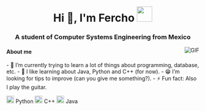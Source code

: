<h1 align="center">Hi 👋, I'm Fercho <img height="40" src="https://emoji.gg/assets/emoji/7333-parrotdance.gif"></h1>
<h3 align="center">A student of Computer Systems Engineering from Mexico</h3>

  <img align="right" alt="GIF" src="https://media.giphy.com/media/LmNwrBhejkK9EFP504/giphy.gif" />

<!--
**Fercho36/Fercho36** is a ✨ _special_ ✨ repository because its `README.md` (this file) appears on your GitHub profile.

Here are some ideas to get you started:-->
<h4>About me</h4>
- 🔭 I’m currently trying to learn a lot of things about programming, database, etc.
- 🌱 I like learning about Java, Python and C++ (for now).
- 😁 I’m looking for tips to improve (can you give me something?).
- ⚡ Fun fact: Also I play the guitar.

<code><img height="20" src="https://img.icons8.com/nolan/96/python.png"></code> Python
<code><img height="20" src="https://img.icons8.com/nolan/96/c-plus-plus.png"></code> C++
<code><img height="20" src="https://img.icons8.com/nolan/96/java.png"></code> Java

